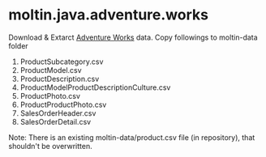 # moltin.java.adventure.works

Download & Extarct [Adventure Works](https://msftdbprodsamples.codeplex.com/releases/view/125550) data.
Copy followings to moltin-data folder

 1. ProductSubcategory.csv
 2. ProductModel.csv
 3. ProductDescription.csv
 4. ProductModelProductDescriptionCulture.csv
 5. ProductPhoto.csv
 6. ProductProductPhoto.csv
 7. SalesOrderHeader.csv
 8. SalesOrderDetail.csv

Note: There is an existing moltin-data/product.csv file (in repository), that shouldn't be overwritten.